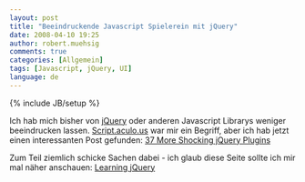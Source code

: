 ```yaml
---
layout: post
title: "Beeindruckende Javascript Spielerein mit jQuery"
date: 2008-04-10 19:25
author: robert.muehsig
comments: true
categories: [Allgemein]
tags: [Javascript, jQuery, UI]
language: de
---
```

{% include JB/setup %}
<p></p>  <p>Ich hab mich bisher von <a href="http://jquery.com/">jQuery</a> oder anderen Javascript Librarys weniger beeindrucken lassen. <a href="http://script.aculo.us/">Script.aculo.us</a> war mir ein Begriff, aber ich hab jetzt einen interessanten Post gefunden: <a href="http://www.noupe.com/ajax/37-more-shocking-jquery-plugins.html">37 More Shocking jQuery Plugins</a></p>  <p>Zum Teil ziemlich schicke Sachen dabei - ich glaub diese Seite sollte ich mir mal n&#228;her anschauen: <a href="http://www.learningjquery.com/">Learning jQuery</a></p>
